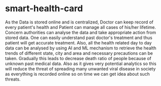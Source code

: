 # smart-health-card
As the Data is stored online and is centralized, Doctor can keep record of every patient's health and Patient can manage all cases of his/her lifetime. Concern authorities can analyse the data and take appropriate action from stored data. One can easily understand past doctor's treatment and thus patient will get accurate treatment. Also, all the health related day to day data can be analysed by using AI and ML mechanism to retrieve the health trends of different state, city and area and necessary precautions can be taken. Gradually this leads to decrease death ratio of people because of unknown past medical data. Also as it gives very potential analytics so this will reduce the threat of spreading many unwanted viral disease in society as everything is recorded online so on time we can get idea about such threats.
